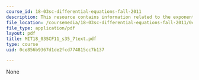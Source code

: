 ```yaml
---
course_id: 18-03sc-differential-equations-fall-2011
description: This resource contains information related to the exponential matrix.
file_location: /coursemedia/18-03sc-differential-equations-fall-2011/0ce856b9367d1de2fcd774815cc7b137_MIT18_03SCF11_s35_7text.pdf
file_type: application/pdf
layout: pdf
title: MIT18_03SCF11_s35_7text.pdf
type: course
uid: 0ce856b9367d1de2fcd774815cc7b137

---
```

None